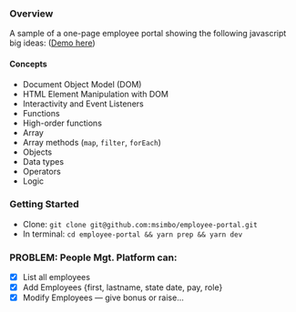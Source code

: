 ### Overview
A sample of a one-page employee portal showing the following javascript big ideas:
([Demo here](https://951077.playcode.io/
))

#### Concepts
- Document Object Model (DOM)
- HTML Element Manipulation with DOM
- Interactivity and Event Listeners
- Functions
- High-order functions
- Array
- Array methods (`map`, `filter`, `forEach`)
- Objects
- Data types
- Operators
- Logic 

### Getting Started
- Clone: `git clone git@github.com:msimbo/employee-portal.git`
- In terminal: `cd employee-portal && yarn prep && yarn dev`

### PROBLEM: People Mgt. Platform can:
- [x] List all employees
- [x] Add Employees {first, lastname, state date, pay, role}
- [x] Modify Employees — give bonus or raise...